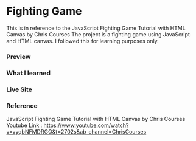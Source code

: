 # Fighting Game
This is in reference to the JavaScript Fighting Game Tutorial with HTML Canvas by Chris Courses
The project is a fighting game using JavaScript and HTML canvas. I followed this for learning purposes only.</br>

### Preview

### What I learned

### Live Site

### Reference 
JavaScript Fighting Game Tutorial with HTML Canvas by Chris Courses<br/>
Youtube Link : https://www.youtube.com/watch?v=vyqbNFMDRGQ&t=2702s&ab_channel=ChrisCourses